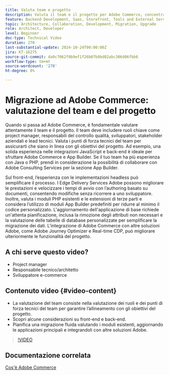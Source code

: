 ```yaml
---
title: Valuta team e progetto
description: Valuta il team e il progetto per Adobe Commerce, concentrandoti su ruoli, punti di forza tecnici, considerazioni front-end e back-end per una migrazione di successo.
feature: Backend Development, Saas, Storefront, Tools and External Services
topic: Architecture, Collaboration, Development, Migration, Upgrade
role: Architect, Developer
level: Beginner
doc-type: Technical Video
duration: 270
last-substantial-update: 2024-10-24T00:00:00Z
jira: KT-16275
source-git-commit: da9c7062f0b9ef1f26b07b9bd02abc306d06fbb6
workflow-type: tm+mt
source-wordcount: '278'
ht-degree: 0%

---
```



# Migrazione ad Adobe Commerce: valutazione del team e del progetto

Quando si passa ad Adobe Commerce, è fondamentale valutare attentamente il team e il progetto. Il team deve includere ruoli chiave come project manager, responsabili del controllo qualità, sviluppatori, stakeholder aziendali e lead tecnici. Valuta i punti di forza tecnici del team per assicurarti che siano in linea con gli obiettivi del progetto. Ad esempio, una solida esperienza nelle integrazioni JavaScript e back-end è ideale per sfruttare Adobe Commerce e App Builder. Se il tuo team ha più esperienza con Java o PHP, prendi in considerazione la possibilità di collaborare con Adobe Consulting Services per la sezione App Builder.

Sul front-end, l’esperienza con le implementazioni headless può semplificare il processo. I Edge Delivery Services Adobe possono migliorare le prestazioni e velocizzare i tempi di avvio con l’authoring basato su documenti, consentendo modifiche senza ricorrere a uno sviluppatore. Inoltre, valuta i moduli PHP esistenti e le estensioni di terze parti e considera l’utilizzo di moduli App Builder predefiniti per ridurre al minimo il codice personalizzato. L&#39;aggiornamento dell&#39;applicazione di base richiede un&#39;attenta pianificazione, inclusa la rimozione degli attributi non necessari e la valutazione delle tabelle di database personalizzate per semplificare la migrazione dei dati. L’integrazione di Adobe Commerce con altre soluzioni Adobe, come Adobe Journey Optimizer e Real-time CDP, può migliorare ulteriormente le funzionalità del progetto.

## A chi serve questo video?

* Project manager
* Responsabile tecnico/architetto
* Sviluppatore e-commerce

## Contenuto video {#video-content}

* La valutazione del team consiste nella valutazione dei ruoli e dei punti di forza tecnici del team per garantire l’allineamento con gli obiettivi del progetto.
* Scopri alcune considerazioni su front-end e back-end.
* Pianifica una migrazione fluida valutando i moduli esistenti, aggiornando le applicazioni principali e integrandoli con altre soluzioni Adobe.
 
>[!VIDEO](https://video.tv.adobe.com/v/3435682/?learn=on)

## Documentazione correlata

[Cos&#39;è Adobe Commerce](https://experienceleague.adobe.com/it/docs/commerce-admin/start/about)
